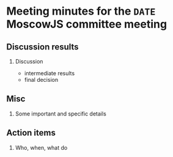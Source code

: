 # Meeting minutes for the `DATE` MoscowJS committee meeting

## Discussion results

1. Discussion

    * intermediate results
    * final decision

## Misc

1. Some important and specific details

## Action items

1. Who, when, what do
